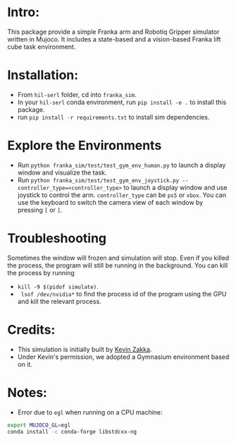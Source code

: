 # Intro:
This package provide a simple Franka arm and Robotiq Gripper simulator written in Mujoco.
It includes a state-based and a vision-based Franka lift cube task environment.

# Installation:
- From `hil-serl` folder, cd into `franka_sim`.
- In your `hil-serl` conda environment, run `pip install -e .` to install this package.
- run `pip install -r requirements.txt` to install sim dependencies.

# Explore the Environments
- Run `python franka_sim/test/test_gym_env_human.py` to launch a display window and visualize the task.
- Run `python franka_sim/test/test_gym_env_joystick.py --controller_type=<controller_type>` to launch a display window and use joystick to control the arm. `controller_type` can be `ps5` or `xbox`. You can use the keyboard to switch the camera view of each window by pressing `[` or  `]`.

# Troubleshooting
Sometimes the window will frozen and simulation will stop. Even if you killed the process, the program will still be running in the background. You can kill the process by running
  - `kill -9 $(pidof simulate)`.
  - ` lsof /dev/nvidia*` to find the process id of the program using the GPU and kill the relevant process.
  
# Credits:
- This simulation is initially built by [Kevin Zakka](https://kzakka.com/).
- Under Kevin's permission, we adopted a Gymnasium environment based on it.

# Notes:
- Error due to `egl` when running on a CPU machine:
```bash
export MUJOCO_GL=egl
conda install -c conda-forge libstdcxx-ng
```
